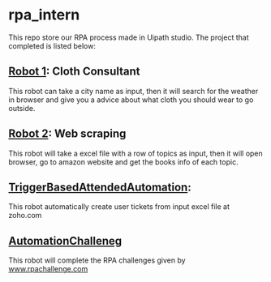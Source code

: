 # rpa_intern
This repo store our RPA process made in Uipath studio.
The project that completed is listed below:
 ## [Robot 1](https://github.com/omeganoob/rpa_intern/tree/main/Robot1): Cloth Consultant
 This robot can take a city name as input, then it will search for the weather in browser and give you a advice about what cloth you should wear to go outside.
 ## [Robot 2](https://github.com/omeganoob/rpa_intern/tree/main/Robot2): Web scraping
 This robot will take a excel file with a row of topics as input, then it will open browser, go to amazon website and get the books info of each topic.
 ## [TriggerBasedAttendedAutomation](https://github.com/omeganoob/rpa_intern/tree/main/TriggerBasedAttendedAutomation):
 This robot automatically create user tickets from input excel file at zoho.com
 ## [AutomationChalleneg](https://github.com/omeganoob/rpa_intern/tree/main/AutomationChallenege%202)
 This robot will complete the RPA challenges given by www.rpachallenge.com
